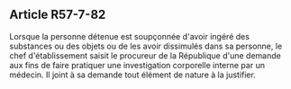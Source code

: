 Article R57-7-82
----
Lorsque la personne détenue est soupçonnée d'avoir ingéré des substances ou des
objets ou de les avoir dissimulés dans sa personne, le chef d'établissement
saisit le procureur de la République d'une demande aux fins de faire pratiquer
une investigation corporelle interne par un médecin. Il joint à sa demande tout
élément de nature à la justifier.
